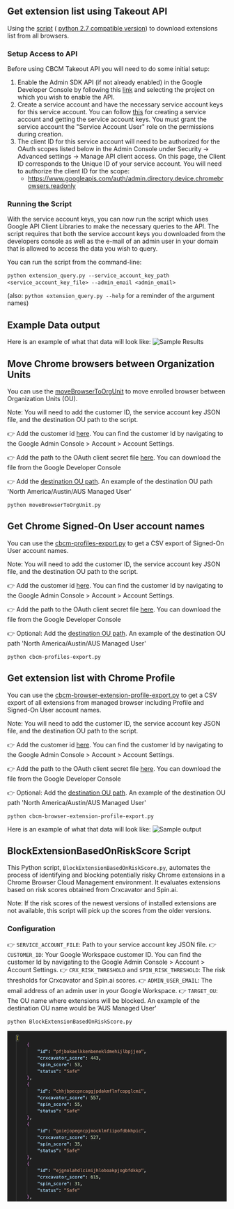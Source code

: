 ## Get extension list using Takeout API
Using the [script](extension_query.py) (
[python 2.7 compatible version](extension_query_py2.py)) to download extensions
list from all browsers.

### Setup Access to API

Before using CBCM Takeout API you will need to do some initial setup:

1.  Enable the Admin SDK API (if not already enabled) in the Google Developer
    Console by following this
    [link](https://console.developers.google.com/apis/api/admin.googleapis.com/overview?project=_)
    and selecting the project on which you wish to enable the API.
1.  Create a service account and have the necessary service account keys for
    this service account. You can follow
    [this](https://developers.google.com/admin-sdk/directory/v1/guides/delegation)
    for creating a service account and getting the service account keys. You
    must grant the service account the "Service Account User" role on the
    permissions during creation.
1.  The client ID for this service account will need to be authorized for the
    OAuth scopes listed below in the Admin Console under Security -> Advanced
    settings -> Manage API client access. On this page, the Client ID
    corresponds to the Unique ID of your service account. You will need to
    authorize the client ID for the scope:
    * https://www.googleapis.com/auth/admin.directory.device.chromebrowsers.readonly

### Running the Script


With the service account keys, you can now run the script which uses Google API
Client Libraries to make the necessary queries to the API. The script requires
that both the service account keys you downloaded from the developers console as
well as the e-mail of an admin user in your domain that is allowed to access the
data you wish to query.

You can run the script from the command-line:
```
python extension_query.py --service_account_key_path <service_account_key_file> --admin_email <admin_email>
```
(also: `python extension_query.py --help` for a reminder of the
argument names)

## Example Data output

Here is an example of what that data will look like:
![Sample Results](extension_query_sample.png)

## Move Chrome browsers between Organization Units
You can use the [moveBrowserToOrgUnit](moveBrowserToOrgUnit.py) to move enrolled browser between Organization Units (OU). 

Note: You will need to add the customer ID, the service account key JSON file, and the destination OU path to the script.

👉 Add the customer id [here](https://github.com/google/ChromeBrowserEnterprise/blob/main/Python/moveBrowserToOrgUnit.py#L12). You can find the customer Id by navigating to the Google Admin Console > Account > Account Settings.

👉 Add the path to the OAuth client secret file [here](https://github.com/google/ChromeBrowserEnterprise/blob/main/Python/moveBrowserToOrgUnit.py#L10). You can download the file from the Google Developer Console

👉 Add the [destination OU path](https://github.com/google/ChromeBrowserEnterprise/blob/main/Python/moveBrowserToOrgUnit.py#L14). An example of the destination OU path 'North America/Austin/AUS Managed User'

```
python moveBrowserToOrgUnit.py
```

## Get Chrome Signed-On User account names
You can use the [cbcm-profiles-export.py](cbcm-profiles-export.py) to get a CSV export of Signed-On User account names. 

Note: You will need to add the customer ID, the service account key JSON file, and the destination OU path to the script.

👉 Add the customer id [here](https://github.com/google/ChromeBrowserEnterprise/blob/main/Python/cbcm-profiles-export.py#L24). You can find the customer Id by navigating to the Google Admin Console > Account > Account Settings.

👉 Add the path to the OAuth client secret file [here](https://github.com/google/ChromeBrowserEnterprise/blob/main/Python/cbcm-profiles-export.py#L22). You can download the file from the Google Developer Console

👉 Optional: Add the [destination OU path](https://github.com/google/ChromeBrowserEnterprise/blob/main/Python/cbcm-profiles-export.py#L26). An example of the destination OU path 'North America/Austin/AUS Managed User'

```
python cbcm-profiles-export.py
```

## Get extension list with Chrome Profile 
You can use the [cbcm-browser-extension-profile-export.py](cbcm-browser-extension-profile-export.py) to get a CSV export of all extensions from managed browser including Profile and Signed-On User account names. 

Note: You will need to add the customer ID, the service account key JSON file, and the destination OU path to the script.

👉 Add the customer id [here](https://github.com/google/ChromeBrowserEnterprise/blob/main/Python/cbcm-profiles-export.py#L24). You can find the customer Id by navigating to the Google Admin Console > Account > Account Settings.

👉 Add the path to the OAuth client secret file [here](https://github.com/google/ChromeBrowserEnterprise/blob/main/Python/cbcm-profiles-export.py#L22). You can download the file from the Google Developer Console

👉 Optional: Add the [destination OU path](https://github.com/google/ChromeBrowserEnterprise/blob/main/Python/cbcm-profiles-export.py#L26). An example of the destination OU path 'North America/Austin/AUS Managed User'

```
python cbcm-browser-extension-profile-export.py
```
Here is an example of what that data will look like:
![Sample output](cbcm-browser-extension-profile-export-Capture.PNG)


## BlockExtensionBasedOnRiskScore Script

This Python script, `BlockExtensionBasedOnRiskScore.py`, automates the process of identifying and blocking potentially risky Chrome extensions in a Chrome Browser Cloud Management environment. It evaluates extensions based on risk scores obtained from Crxcavator and Spin.ai.

Note: If the risk scores of the newest versions of installed extensions are not available, this script will pick up the scores from the older versions.

### Configuration
👉 `SERVICE_ACCOUNT_FILE`: Path to your service account key JSON file.
👉 `CUSTOMER_ID`: Your Google Workspace customer ID. You can find the customer Id by navigating to the Google Admin Console > Account > Account Settings.
👉 `CRX_RISK_THRESHOLD` and `SPIN_RISK_THRESHOLD`: The risk thresholds for Crxcavator and Spin.ai scores.
👉 `ADMIN_USER_EMAIL`: The email address of an admin user in your Google Workspace.
👉 `TARGET_OU`: The OU name where extensions will be blocked.  An example of the destination OU name would be ’AUS Managed User'


```
python BlockExtensionBasedOnRiskScore.py
```

![Sample output](BlockExtensionBasedOnRiskScoreOutput.png)
